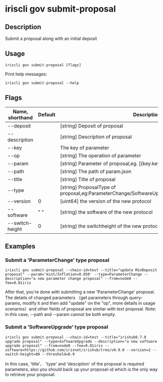 # iriscli gov submit-proposal

## Description

Submit a proposal along with an initial deposit

## Usage

```
iriscli gov submit-proposal [flags]
```

Print help messages:

```
iriscli gov submit-proposal --help
```
## Flags

| Name, shorthand  | Default                    | Description                                                                                                                                          | Required |
| ---------------- | -------------------------- | ---------------------------------------------------------------------------------------------------------------------------------------------------- | -------- |
| --deposit        |                            | [string] Deposit of proposal                                                                                                                         |          |
| --description    |                            | [string] Description of proposal                                                                                                                     | Yes      |
| --key            |                            | The key of parameter                                                                                                                                 |          |
| --op             |                            | [string] The operation of parameter                                                                                                                  |          |
| --param          |                            | [string] Parameter of proposal,eg. [{key:key,value:value,op:update}]                                                                                 |          |
| --path           |                            | [string] The path of param.json                                                                                                                      |          |
| --title          |                            | [string] Title of proposal                                                                                                                           | Yes      |
| --type           |                            | [string] ProposalType of proposal,eg:ParameterChange/SoftwareUpgrade/SoftwareHalt/TxTaxUsage                                                                            | Yes      |
| --version           |            0                | [uint64] the version of the new protocol                                                                            |       |
| --software           |           " "                 | [string] the software of the new protocol                                                                         |       |
| --switch-height           |       0                     | [string] the switchheight of the new protocol                                                         |       |

## Examples

### Submit a 'ParameterChange' type proposal

```shell
iriscli gov submit-proposal --chain-id=test --title="update MinDeposit proposal" --param='mint/Inflation=0.050' --type=ParameterChange --description="a new parameter change proposal" --from=node0 --fee=0.01iris
```

After that, you're done with submitting a new 'ParameterChange' proposal. 
The details of changed parameters （get parameters through query-params, modify it and then add "update" on the "op", more details in usage scenarios）and other fields of proposal are similar with text proposal.
Note: in this case, --path and --param cannot be both empty.

### Submit a 'SoftwareUpgrade' type proposal

```shell
iriscli gov submit-proposal --chain-id=test --title="irishub0.7.0 upgrade proposal" --type=SoftwareUpgrade --description="a new software upgrade proposal" --from=node0 --fee=0.01iris --software=https://github.com/irisnet/irishub/tree/v0.9.0 --version=2 --switch-height=80 --threshold=0.9 
```

In this case, 'title'、 'type' and 'desciption' of the proposal is required parameters, also you should back up your proposal-id which is the only way to retrieve your proposal.
